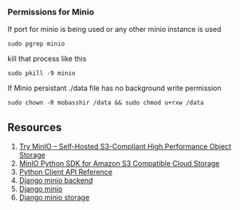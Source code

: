 ### Permissions for Minio 
If port for minio is being used or any other minio instance is used 
```
sudo pgrep minio
```
kill that process like this 
```
sudo pkill -9 minio
```
If Minio persistant ./data file has no background write permission 
```
sudo chown -R mobasshir /data && sudo chmod u+rxw /data
```

## Resources
1. [Try MinIO – Self-Hosted S3-Compliant High Performance Object Storage](https://geekflare.com/minio-object-storage/)
2. [MinIO Python SDK for Amazon S3 Compatible Cloud Storage](https://docs.min.io/docs/python-client-quickstart-guide)
3. [Python Client API Reference](https://docs.min.io/docs/python-client-api-reference)
4. [Django minio backend](https://pypi.org/project/django-minio-backend/)
5. [Django minio](https://pypi.org/project/django-minio/)
6. [Django minio storage](https://django-minio-storage.readthedocs.io/en/latest/)

